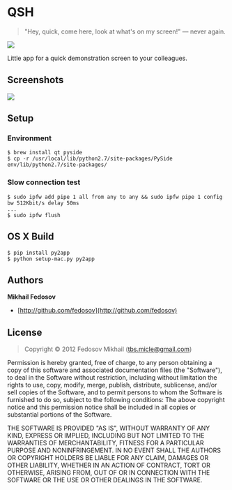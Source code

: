 # QSH

> "Hey, quick, come here, look at what's on my screen!" — never again.

![](http://i.imgur.com/sQbcmTO.png)

Little app for a quick demonstration screen to your colleagues.

## Screenshots

![](http://i.imgur.com/JEoTBUW.png)

## Setup

### Environment

```
$ brew install qt pyside
$ cp -r /usr/local/lib/python2.7/site-packages/PySide env/lib/python2.7/site-packages/
```

### Slow connection test

```
$ sudo ipfw add pipe 1 all from any to any && sudo ipfw pipe 1 config bw 512Kbit/s delay 50ms
...
$ sudo ipfw flush
```

## OS X Build

```
$ pip install py2app
$ python setup-mac.py py2app
```

## Authors

**Mikhail Fedosov**

+ [http://github.com/fedosov](http://github.com/fedosov)

## License

> Copyright © 2012 Fedosov Mikhail (tbs.micle@gmail.com)

Permission is hereby granted, free of charge, to any person obtaining a copy of this software and associated 
documentation files (the "Software"), to deal in the Software without restriction, including without limitation 
the rights to use, copy, modify, merge, publish, distribute, sublicense, and/or sell copies of the Software, 
and to permit persons to whom the Software is furnished to do so, subject to the following conditions:
The above copyright notice and this permission notice shall be included in all copies or substantial portions 
of the Software.

THE SOFTWARE IS PROVIDED "AS IS", WITHOUT WARRANTY OF ANY KIND, EXPRESS OR IMPLIED, INCLUDING BUT NOT LIMITED 
TO THE WARRANTIES OF MERCHANTABILITY, FITNESS FOR A PARTICULAR PURPOSE AND NONINFRINGEMENT. IN NO EVENT SHALL 
THE AUTHORS OR COPYRIGHT HOLDERS BE LIABLE FOR ANY CLAIM, DAMAGES OR OTHER LIABILITY, WHETHER IN AN ACTION OF 
CONTRACT, TORT OR OTHERWISE, ARISING FROM, OUT OF OR IN CONNECTION WITH THE SOFTWARE OR THE USE OR OTHER DEALINGS 
IN THE SOFTWARE.